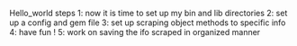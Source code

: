Hello_world 
steps 
1: now it is time to set up my bin and lib directories
2: set up a  config and gem file 
3: set up scraping object methods to  specific info 
4: have fun !
5: work on saving the ifo scraped in organized manner

